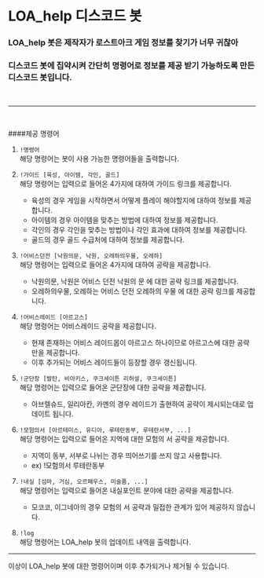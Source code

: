 LOA_help 디스코드 봇
======================

### LOA_help 봇은 제작자가 로스트아크 게임 정보를 찾기가 너무 귀찮아
### 디스코드 봇에 집약시켜 간단히 명령어로 정보를 제공 받기 가능하도록 만든 디스코드 봇입니다.

<br><hr/><br>

####제공 명령어

1.  ```!명령어```  
    해당 명령어는 봇이 사용 가능한 명령어들을 출력합니다.
    

2. ```!가이드 [육성, 아이템, 각인, 골드]```   
해당 명령어는 입력으로 들어온 4가지에 대하여 가이드 링크를 제공합니다.  
   - 육성의 경우 게임을 시작하면서 어떻게 플레이 해야할지에 대하여 정보를 제공합니다.
    - 아이템의 경우 아이템을 맞추는 방법에 대하여 정보를 제공합니다.
    - 각인의 경우 각인을 맞추는 방법이나 각인 효과에 대하여 정보를 제공합니다.
    - 골드의 경우 골드 수급처에 대하여 정보를 제공합니다.  
    

3. ```!어비스던전 [낙원의문, 낙원, 오레하의우물, 오레하]```  
해당 명령어는 입력으로 들어온 4가지에 대하여 공략을 제공합니다.
   - 낙원의문, 낙원은 어비스 던전 낙원의 문 에 대한 공략 링크를 제공합니다.
    - 오레하의우물, 오레하는 어비스 던전 오레하의 우물 에 대한 공략 링크를 제공합니다.
    

4. ```!어비스레이드 [아르고스]```  
해당 명령어는 어비스레이드 공략을 제공합니다.
   - 현재 존재하는 어비스 레이드몹이 아르고스 하나이므로 아르고스에 대한 공략만을 제공합니다.
    - 이후 추가되는 어비스 레이드들이 등장할 경우 갱신됩니다.
    
    
5. ```!군단장 [발탄, 비아키스, 쿠크세이튼 리허설, 쿠크세이튼]```  
해당 명령어는 입력으로 들어온 군단장에 대한 공략을 제공합니다.
   - 아브렐슈드, 일리아칸, 카멘의 경우 레이드가 출현하여 공략이 제시되는대로 업데이트 됩니다.
    

6. ```!모험의서 [아르테미스, 유디아, 루테란동부, 루테란서부, ...]```  
해당 명령어는 입력으로 들어온 지역에 대한 모험의 서 공략을 제공합니다.
   - 지역이 동부, 서부로 나뉘는 경우 띄어쓰기를 쓰지 않고 사용합니다.
    - ex) !모험의서 루테란동부
  
  
7. ```!내실 [섬마, 거심, 오르페우스, 미술품, ...]```  
해당 명령어는 입력으로 들어온 내실포인트 분야에 대한 공략을 제공합니다.
   - 모코코, 이그네아의 경우 모험의 서 공략과 밀접한 관계가 있어 제공하지 않습니다.
    

8. ```!log```  
해당 명령어는 LOA_help 봇의 업데이트 내역을 출력합니다.
    

<hr/>

이상이 LOA_help 봇에 대한 명령어이며 이후 추가되거나 제거될 수 있습니다.